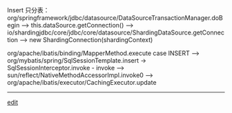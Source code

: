 Insert 只分表：
org/springframework/jdbc/datasource/DataSourceTransactionManager.doBegin --> this.dataSource.getConnection()
--> io/shardingjdbc/core/jdbc/core/datasource/ShardingDataSource.getConnection --> new ShardingConnection(shardingContext)

org/apache/ibatis/binding/MapperMethod.execute case INSERT --> org/mybatis/spring/SqlSessionTemplate.insert -> SqlSessionInterceptor.invoke - invoke --> sun/reflect/NativeMethodAccessorImpl.invoke0
--> org/apache/ibatis/executor/CachingExecutor.update
















-----


[edit](https://github.com/saaavsaaa/saaavsaaa.github.io/edit/master/aaa/SpringBoot_ShardingJdbc_Code_Load_Run.md)
